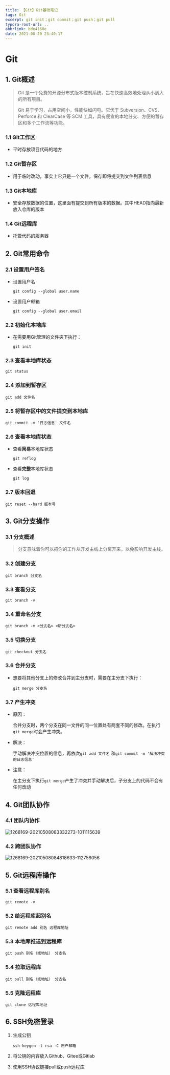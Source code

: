 ```yaml
---
title: 【Git】Git基础笔记
tags: Git
excerpt: git init；git commit；git push；git pull
typora-root-url: ..
abbrlink: bde4160e
date: 2021-08-20 23:40:17
---
```


# Git

## 1. Git概述

>Git 是一个免费的开源分布式版本控制系统，旨在快速高效地处理从小到大的所有项目。
>
>Git 易于学习，占用空间小，性能快如闪电。它优于 Subversion、CVS、Perforce 和 ClearCase 等 SCM 工具，具有便宜的本地分支、方便的暂存区和多个工作流等功能。

### 1.1 Git工作区

* 平时存放项目代码的地方

### 1.2 Git暂存区

* 用于临时改动，事实上它只是一个文件，保存即将提交到文件列表信息

### 1.3 Git本地库

* 安全存放数据的位置，这里面有提交到所有版本的数据。其中HEAD指向最新放入仓库的版本

### 1.4 Git远程库

* 托管代码的服务器

## 2. Git常用命令

### 2.1 设置用户签名

* 设置用户名

  ```git
  git config --global user.name
  ```

* 设置用户邮箱

  ```git
  git config --global user.email
  ```

### 2.2 初始化本地库

* 在需要用Git管理的文件夹下执行：

  ```git
  git init
  ```

### 2.3 查看本地库状态

```git
git status
```

### 2.4 添加到暂存区

```git
git add 文件名
```

### 2.5 将暂存区中的文件提交到本地库

```git
git commit -m '日志信息' 文件名
```

###  2.6 查看本地库状态

* 查看**简易**本地库状态

  ```git
  git reflog
  ```

* 查看**完整**本地库状态

  ```git
  git log
  ```

### 2.7 版本回退

```git
git reset --hard 版本号
```

## 3. Git分支操作

### 3.1 分支概述

>分支意味着你可以把你的工作从开发主线上分离开来，以免影响开发主线。

### 3.2 创建分支

```git
git branch 分支名
```

### 3.3 查看分支

```git
git branch -v
```

### 3.4 重命名分支

```git
git branch -m <分支名> <新分支名>
```

### 3.5 切换分支

```git
git checkout 分支名
```

### 3.6 合并分支

* 想要将其他分支上的修改合并到主分支时，需要在主分支下执行：

  ```git
  git merge 分支名	
  ```

### 3.7 产生冲突

* 原因：

  合并分支时，两个分支在同一文件的同一位置处有两套不同的修改。在执行`git merge`时会产生冲突。

* 解决：

  手动解决冲突位置的信息，再依次`git add 文件名` 和`git commit -m '解决冲突的日志信息'`

* 注意：

  在主分支下执行`git merge`产生了冲突并手动解决后，子分支上的代码不会有任何改动

## 4. Git团队协作

### 4.1 团队内协作

![1268169-20210508083332273-1011115639](/images/Git基础笔记/1268169-20210508083332273-1011115639.png)

### 4.2 跨团队协作

![1268169-20210508084818633-112758056](/images/Git基础笔记/1268169-20210508084818633-112758056.png)

## 5. Git远程库操作

### 5.1 查看远程库别名

```git
git remote -v
```

### 5.2 给远程库起别名

```git
git remote add 别名 远程库地址
```

### 5.3 本地库推送到远程库

```
git push 别名（或地址） 分支名
```

### 5.4 拉取远程库

```git
git pull 别名（或地址） 分支名
```

### 5.5 克隆远程库

```git
git clone 远程库地址
```

## 6. SSH免密登录

1. 生成公钥

   ```git
   ssh-keygen -t rsa -C 用户邮箱
   ```

2. 将公钥的内容放入Github、Gitee或Gitlab

3. 使用SSH协议链接pull或push远程库

